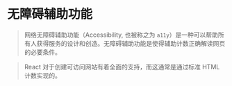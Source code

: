 # 无障碍辅助功能

> 网络无障碍辅助功能（Accessibility, 也被称之为 `a11y`）是一种可以帮助所有人获得服务的设计和创造。无障碍辅助功能是使得辅助计数正确解读网页的必要条件。

> React 对于创建可访问网站有着全面的支持，而这通常是通过标准 HTML 计数实现的。